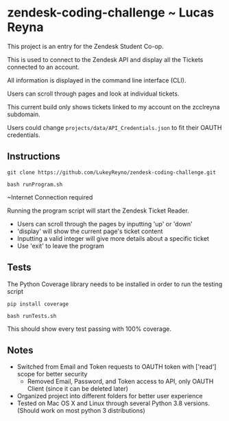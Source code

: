 # zendesk-coding-challenge ~ Lucas Reyna
This project is an entry for the Zendesk Student Co-op.

This is used to connect to the Zendesk API and display all the Tickets connected to an account.

All information is displayed in the command line interface (CLI).

Users can scroll through pages and look at individual tickets.

This current build only shows tickets linked to my account on the zcclreyna subdomain.

Users could change ```projects/data/API_Credentials.json``` to fit their OAUTH credentials.

## Instructions

```git clone https://github.com/LukeyReyno/zendesk-coding-challenge.git```

```bash runProgram.sh```

~Internet Connection required

Running the program script will start the Zendesk Ticket Reader.
* Users can scroll through the pages by inputting 'up' or 'down'
* 'display' will show the current page's ticket content
* Inputting a valid integer will give more details about a specific ticket
* Use 'exit' to leave the program

## Tests
The Python Coverage library needs to be installed in order to run the testing script

```pip install coverage```

```bash runTests.sh```

This should show every test passing with 100% coverage.


## Notes
* Switched from Email and Token requests to OAUTH token with ['read'] scope for better security
    + Removed Email, Password, and Token access to API, only OAUTH Client (since it can be deleted later)
* Organized project into different folders for better user experience
* Tested on Mac OS X and Linux through several Python 3.8 versions. (Should work on most python 3 distributions)
